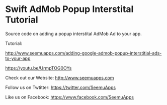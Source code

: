 Swift AdMob Popup Interstital Tutorial
==============================

Source code on adding a popup interstital AdMob Ad to your app.

Tutorial:

http://www.seemuapps.com/adding-google-admob-popup-interstitial-ads-to-your-app

https://youtu.be/UrmpTOG0OYs

Check out our Website: http://www.seemuapps.com

Follow us on Twtitter: https://twitter.com/SeemuApps

Like us on Facebook: https://www.facebook.com/SeemuApps
